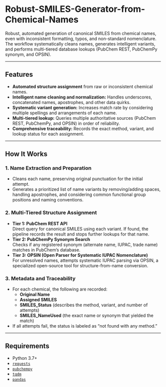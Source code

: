 # Robust-SMILES-Generator-from-Chemical-Names
Robust, automated generation of canonical SMILES from chemical names, even with inconsistent formatting, typos, and non-standard nomenclature. The workflow systematically cleans names, generates intelligent variants, and performs multi-tiered database lookups (PubChem REST, PubChemPy synonym, and OPSIN).

---

## Features

- **Automated structure assignment** from raw or inconsistent chemical names.
- **Intelligent name cleaning and normalization:** Handles underscores, concatenated names, apostrophes, and other data quirks.
- **Systematic variant generation:** Increases match rate by considering multiple spellings and arrangements of each name.
- **Multi-tiered lookup:** Queries multiple authoritative sources (PubChem REST, PubChemPy, and OPSIN) in order of reliability.
- **Comprehensive traceability:** Records the exact method, variant, and lookup status for each assignment.

---

## How It Works

### 1. Name Extraction and Preparation

- Cleans each name, preserving original punctuation for the initial attempt.
- Generates a prioritized list of name variants by removing/adding spaces, handling apostrophes, and considering common functional group positions and naming conventions.

### 2. Multi-Tiered Structure Assignment

- **Tier 1: PubChem REST API**  
  Direct query for canonical SMILES using each variant. If found, the pipeline records the result and stops further lookups for that name.
- **Tier 2: PubChemPy Synonym Search**  
  Checks if any registered synonym (alternate name, IUPAC, trade name) matches in PubChem’s database.
- **Tier 3: OPSIN (Open Parser for Systematic IUPAC Nomenclature)**  
  For unresolved names, attempts systematic IUPAC parsing via OPSIN, a specialized open-source tool for structure-from-name conversion.

### 3. Metadata and Traceability

- For each chemical, the following are recorded:
  - **Original Name**
  - **Assigned SMILES**
  - **SMILES_Status** (describes the method, variant, and number of attempts)
  - **SMILES_NameUsed** (the exact name or synonym that yielded the match)
- If all attempts fail, the status is labeled as “not found with any method.”

---

## Requirements

- Python 3.7+
- [`requests`](https://pypi.org/project/requests/)
- [`pubchempy`](https://pypi.org/project/PubChemPy/)
- [`tqdm`](https://pypi.org/project/tqdm/)
- [`pandas`](https://pypi.org/project/pandas/)
